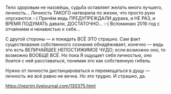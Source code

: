 Тело здоровым не назовёшь, судьба оставляет желать много лучшего, личность... Личность ТАКОГО натворила по жизни, что просто руки опускаются :-( Причём ведь ПРЕДУПРЕЖДАЛИ дурака, и НЕ РАЗ, и ВРЕМЯ ПОДУМАТЬ давали, ДОСТАТОЧНО... :-( Вспоминаю 2016 год с отчаянием и ненавистью к себе...

С другой стороны — и покидать ВСЁ ЭТО страшно. Сам факт существования собственного сознания обнадёживает, конечно — ведь это есть ВЕЛИЧАЙШЕЕ НЕПОСТИЖИМОЕ ЧУДО; если возможно оно, то возможно ВООБЩЕ ВСЁ. Но пока Я ощущает себя личностью, оно боится с ней расставаться, понимая это как собственную гибель.

Нужно от личности дистанцироваться и перемещаться в дущу — личность же всё равно не вечна. Но это трудно. И страшно, да.

https://nezrim.livejournal.com/130375.html